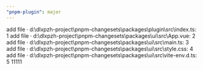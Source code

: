 ```yaml
---
"pnpm-plugin": major
---
```


add file · d:\dlxpzh-project\pnpm-changesets\packages\plugin\src\index.ts: 1
add file · d:\dlxpzh-project\pnpm-changesets\packages\ui\src\App.vue: 2
add file · d:\dlxpzh-project\pnpm-changesets\packages\ui\src\main.ts: 3
add file · d:\dlxpzh-project\pnpm-changesets\packages\ui\src\style.css: 4
add file · d:\dlxpzh-project\pnpm-changesets\packages\ui\src\vite-env.d.ts: 5
11111
